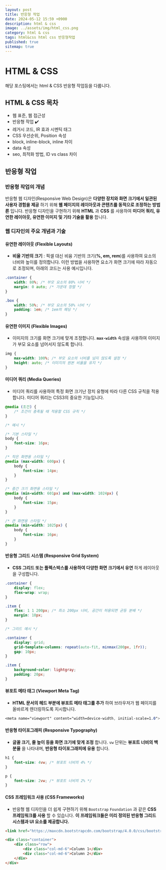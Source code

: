 ```yaml
---
layout: post
title: 반응형 작업
date: 2024-05-12 15:59 +0900
description: html & css
image: ../assets/img/html_css.png
category: html & css
tags: html&css html css 반응형작업
published: true
sitemap: true
---
```


# HTML & CSS
해당 포스팅에서는 html & CSS 반응형 작업등을 다룹니다.  <br />


## __HTML & CSS 목차__
* 웹 표준, 웹 접근성 <br/>
* 반응형 작업 ✔️<br/>
* 레거시 코드, IR 효과 시멘틱 태그<br/>
* CSS 우선순위, Position 속성<br/>
* block, inline-block, inline 차이<br/>
* data 속성<br/>
* seo, 최적화 방법, ID vs class 차이<br/>

## __반응형 작업__<br/>

### __반응형 작업의 개념__
반응형 웹 디자인(Responsive Web Design)은 __다양한 장치와 화면 크기에서 일관된 사용자 경험을 제공__ 하기 위해 __웹 페이지의 레이아웃과 콘텐츠를 동적으로 조정하는 방법론__ 입니다. 반응형 디자인을 구현하기 위해 __HTML__ 과 __CSS__ 를 사용하여 __미디어 쿼리, 유연한 레이아웃, 유연한 이미지 및 기타 기술을 활용__ 합니다.

### __웹 디자인의 주요 개념과 기술__

#### __유연한 레이아웃 (Flexible Layouts)__

* __비율 기반의 크기__ : 픽셀 대신 비융 기반의 크기(__%, em, rem__)를 사용하여 요소의 너비와 높이를 정의합니다. 이런 방법을 사용하면 요소가 화면 크기에 따라 자동으로 조정되며, 아래의 코드는 사용 예시입니다.<br/>

```css
.container {
    width: 80%; /* 부모 요소의 80% 너비 */
    margin: 0 auto; /* 가운데 정렬 */
}

.box {
    width: 50%; /* 부모 요소의 50% 너비 */
    padding: 1em; /* 1em의 패딩 */
}

```

#### __유연한 이미지 (Flexible Images)__

* 이미지의 크기를 화면 크기에 맞게 조정합니다. __`max-width`__ 속성을 사용하여 이미지가 부모 요소를 넘어서지 않도록 합니다. <br/>

```css
img {
    max-width: 100%; /* 부모 요소의 너비를 넘지 않도록 설정 */
    height: auto; /* 이미지의 원본 비율을 유지 */
}
```

#### __미디어 쿼리 (Media Queries)__

* 미디어 쿼리를 사용하여 특정 화면 크기난 장치 유형에 따라 다른 CSS 규칙을 적용합니다. 미디어 쿼리는 CSS3의 중요한 기능입니다. <br/>

```css
@media (조건) {
    /* 조건이 충족될 때 적용할 CSS 규칙 */
}
```

```css
/* 예시 */

/* 기본 스타일 */
body {
    font-size: 16px;
}

/* 작은 화면용 스타일 */
@media (max-width: 600px) {
    body {
        font-size: 14px;
    }
}

/* 중간 크기 화면용 스타일 */
@media (min-width: 601px) and (max-width: 1024px) {
    body {
        font-size: 15px;
    }
}

/* 큰 화면용 스타일 */
@media (min-width: 1025px) {
    body {
        font-size: 16px;
    }
}
```

#### __반응형 그리드 시스템 (Responsive Grid System)__

* __CSS 그리드 또는 플렉스박스를 사용하여 다양한 화면 크기에서 유연__ 하게 레이아웃을 구성합니다. <br/>

```css
.container {
    display: flex;
    flex-wrap: wrap;
}

.item {
    flex: 1 1 200px; /* 최소 200px 너비, 공간이 허용되면 균등 분배 */
    margin: 10px;
}
```

```css
/* 그리드 예시 */

.container {
    display: grid;
    grid-template-columns: repeat(auto-fit, minmax(200px, 1fr));
    gap: 10px;
}

.item {
    background-color: lightgray;
    padding: 20px;
}
```

#### __뷰포트 메타 태그 (Viewport Meta Tag)__

* __HTML 문서의 헤드 부분에 뷰포트 메타 태그를 추가__ 하여 브라우저가 웹 페이지를 올바르게 렌더링하도록 지시합니다. <br/>

```css
<meta name="viewport" content="width=device-width, initial-scale=1.0">
```

#### __반응형 타이포그래피 (Responsive Typography)__

* __글꼴 크기, 줄 높이 등을 화면 크기에 맞게 조정__ 합니다. `vw` 단위는 __뷰포트 너비의 백분율__ 을 나타내며, __반응형 타이포그래피에 유용__ 합니다. <br/>

```css
h1 {
    font-size: 4vw; /* 뷰포트 너비의 4% */
}

p {
    font-size: 2vw; /* 뷰포트 너비의 2% */
}
```

#### __CSS 프레임워크 사용 (CSS Frameworks)__

* 반응형 웹 디자인을 더 쉽게 구현하기 위해 `Bootstrap` `Foundation` 과 같은 __CSS 프레임워크를 사용__ 할 수 있습니다. __이 프레임워크들은 미리 정의된 반응형 그리드 시스템과 UI 요소를 제공합니다.__<br/>

```html
<link href="https://maxcdn.bootstrapcdn.com/bootstrap/4.0.0/css/bootstrap.min.css" rel="stylesheet">

<div class="container">
    <div class="row">
        <div class="col-md-6">Column 1</div>
        <div class="col-md-6">Column 2</div>
    </div>
</div>
```